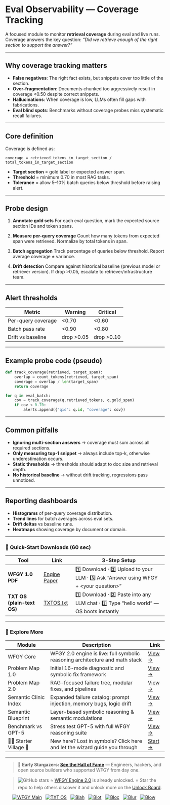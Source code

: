 # Eval Observability — Coverage Tracking

A focused module to monitor **retrieval coverage** during eval and live runs.  
Coverage answers the key question: *“Did we retrieve enough of the right section to support the answer?”*

---

## Why coverage tracking matters

- **False negatives**: The right fact exists, but snippets cover too little of the section.  
- **Over-fragmentation**: Documents chunked too aggressively result in coverage <0.50 despite correct snippets.  
- **Hallucinations**: When coverage is low, LLMs often fill gaps with fabrications.  
- **Eval blind spots**: Benchmarks without coverage probes miss systematic recall failures.

---

## Core definition

Coverage is defined as:

```text
coverage = retrieved_tokens_in_target_section / total_tokens_in_target_section
````

* **Target section** = gold label or expected answer span.
* **Threshold** = minimum 0.70 in most RAG tasks.
* **Tolerance** = allow 5–10% batch queries below threshold before raising alert.

---

## Probe design

1. **Annotate gold sets**
   For each eval question, mark the expected source section IDs and token spans.

2. **Measure per-query coverage**
   Count how many tokens from expected span were retrieved.
   Normalize by total tokens in span.

3. **Batch aggregation**
   Track percentage of queries below threshold.
   Report average coverage ± variance.

4. **Drift detection**
   Compare against historical baseline (previous model or retriever version).
   If drop >0.05, escalate to retriever/infrastructure team.

---

## Alert thresholds

| Metric             | Warning    | Critical   |
| ------------------ | ---------- | ---------- |
| Per-query coverage | <0.70      | <0.60      |
| Batch pass rate    | <0.90      | <0.80      |
| Drift vs baseline  | drop >0.05 | drop >0.10 |

---

## Example probe code (pseudo)

```python
def track_coverage(retrieved, target_span):
    overlap = count_tokens(retrieved, target_span)
    coverage = overlap / len(target_span)
    return coverage

for q in eval_batch:
    cov = track_coverage(q.retrieved_tokens, q.gold_span)
    if cov < 0.70:
        alerts.append({"qid": q.id, "coverage": cov})
```

---

## Common pitfalls

* **Ignoring multi-section answers** → coverage must sum across all required sections.
* **Only measuring top-1 snippet** → always include top-k, otherwise underestimation occurs.
* **Static thresholds** → thresholds should adapt to doc size and retrieval depth.
* **No historical baseline** → without drift tracking, regressions pass unnoticed.

---

## Reporting dashboards

* **Histograms** of per-query coverage distribution.
* **Trend lines** for batch averages across eval sets.
* **Drift deltas** vs baseline runs.
* **Heatmaps** showing coverage by document or domain.

---

### 🔗 Quick-Start Downloads (60 sec)

| Tool                       | Link                                                                                                                                       | 3-Step Setup                                                                             |
| -------------------------- | ------------------------------------------------------------------------------------------------------------------------------------------ | ---------------------------------------------------------------------------------------- |
| **WFGY 1.0 PDF**           | [Engine Paper](https://github.com/onestardao/WFGY/blob/main/I_am_not_lizardman/WFGY_All_Principles_Return_to_One_v1.0_PSBigBig_Public.pdf) | 1️⃣ Download · 2️⃣ Upload to your LLM · 3️⃣ Ask “Answer using WFGY + \<your question>”   |
| **TXT OS (plain-text OS)** | [TXTOS.txt](https://github.com/onestardao/WFGY/blob/main/OS/TXTOS.txt)                                                                     | 1️⃣ Download · 2️⃣ Paste into any LLM chat · 3️⃣ Type “hello world” — OS boots instantly |

---

### 🧭 Explore More

| Module                   | Description                                                                  | Link                                                                                               |
| ------------------------ | ---------------------------------------------------------------------------- | -------------------------------------------------------------------------------------------------- |
| WFGY Core                | WFGY 2.0 engine is live: full symbolic reasoning architecture and math stack | [View →](https://github.com/onestardao/WFGY/tree/main/core/README.md)                              |
| Problem Map 1.0          | Initial 16-mode diagnostic and symbolic fix framework                        | [View →](https://github.com/onestardao/WFGY/tree/main/ProblemMap/README.md)                        |
| Problem Map 2.0          | RAG-focused failure tree, modular fixes, and pipelines                       | [View →](https://github.com/onestardao/WFGY/blob/main/ProblemMap/rag-architecture-and-recovery.md) |
| Semantic Clinic Index    | Expanded failure catalog: prompt injection, memory bugs, logic drift         | [View →](https://github.com/onestardao/WFGY/blob/main/ProblemMap/SemanticClinicIndex.md)           |
| Semantic Blueprint       | Layer-based symbolic reasoning & semantic modulations                        | [View →](https://github.com/onestardao/WFGY/tree/main/SemanticBlueprint/README.md)                 |
| Benchmark vs GPT-5       | Stress test GPT-5 with full WFGY reasoning suite                             | [View →](https://github.com/onestardao/WFGY/tree/main/benchmarks/benchmark-vs-gpt5/README.md)      |
| 🧙‍♂️ Starter Village 🏡 | New here? Lost in symbols? Click here and let the wizard guide you through   | [Start →](https://github.com/onestardao/WFGY/blob/main/StarterVillage/README.md)                   |

---

> 👑 **Early Stargazers: [See the Hall of Fame](https://github.com/onestardao/WFGY/tree/main/stargazers)** —
> Engineers, hackers, and open source builders who supported WFGY from day one.

> <img src="https://img.shields.io/github/stars/onestardao/WFGY?style=social" alt="GitHub stars"> ⭐ [WFGY Engine 2.0](https://github.com/onestardao/WFGY/blob/main/core/README.md) is already unlocked. ⭐ Star the repo to help others discover it and unlock more on the [Unlock Board](https://github.com/onestardao/WFGY/blob/main/STAR_UNLOCKS.md).

<div align="center">

[![WFGY Main](https://img.shields.io/badge/WFGY-Main-red?style=flat-square)](https://github.com/onestardao/WFGY)
 
[![TXT OS](https://img.shields.io/badge/TXT%20OS-Reasoning%20OS-orange?style=flat-square)](https://github.com/onestardao/WFGY/tree/main/OS)
 
[![Blah](https://img.shields.io/badge/Blah-Semantic%20Embed-yellow?style=flat-square)](https://github.com/onestardao/WFGY/tree/main/OS/BlahBlahBlah)
 
[![Blot](https://img.shields.io/badge/Blot-Persona%20Core-green?style=flat-square)](https://github.com/onestardao/WFGY/tree/main/OS/BlotBlotBlot)
 
[![Bloc](https://img.shields.io/badge/Bloc-Reasoning%20Compiler-blue?style=flat-square)](https://github.com/onestardao/WFGY/tree/main/OS/BlocBlocBloc)
 
[![Blur](https://img.shields.io/badge/Blur-Text2Image%20Engine-navy?style=flat-square)](https://github.com/onestardao/WFGY/tree/main/OS/BlurBlurBlur)
 
[![Blow](https://img.shields.io/badge/Blow-Game%20Logic-purple?style=flat-square)](https://github.com/onestardao/WFGY/tree/main/OS/BlowBlowBlow)
 

</div>

